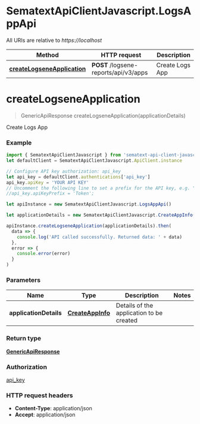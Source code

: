 # SematextApiClientJavascript.LogsAppApi

All URIs are relative to _https://localhost_

| Method                                                                 | HTTP request                          | Description     |
| ---------------------------------------------------------------------- | ------------------------------------- | --------------- |
| [**createLogseneApplication**](LogsAppApi.md#createLogseneApplication) | **POST** /logsene-reports/api/v3/apps | Create Logs App |

<a name="createLogseneApplication"></a>

# **createLogseneApplication**

> GenericApiResponse createLogseneApplication(applicationDetails)

Create Logs App

### Example

```javascript
import { SematextApiClientJavascript } from 'sematext-api-client-javascript'
let defaultClient = SematextApiClientJavascript.ApiClient.instance

// Configure API key authorization: api_key
let api_key = defaultClient.authentications['api_key']
api_key.apiKey = 'YOUR API KEY'
// Uncomment the following line to set a prefix for the API key, e.g. "Token" (defaults to null)
//api_key.apiKeyPrefix = 'Token';

let apiInstance = new SematextApiClientJavascript.LogsAppApi()

let applicationDetails = new SematextApiClientJavascript.CreateAppInfo() // CreateAppInfo | Details of the application to be created

apiInstance.createLogseneApplication(applicationDetails).then(
  data => {
    console.log('API called successfully. Returned data: ' + data)
  },
  error => {
    console.error(error)
  }
)
```

### Parameters

| Name                   | Type                                  | Description                              | Notes |
| ---------------------- | ------------------------------------- | ---------------------------------------- | ----- |
| **applicationDetails** | [**CreateAppInfo**](CreateAppInfo.md) | Details of the application to be created |

### Return type

[**GenericApiResponse**](GenericApiResponse.md)

### Authorization

[api_key](../README.md#api_key)

### HTTP request headers

- **Content-Type**: application/json
- **Accept**: application/json
